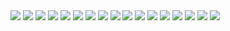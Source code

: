 <img src=4blackfriends.avif>
<img src=4flags.avif>
<img src=asia.avif>
<img src=batsignal.avif>
<img src=communist_dog.avif>
<img src=compass.avif>
<img src=compass2.avif>
<img src=debate_panel.avif>
<img src=early_life.avif>
<img src=great_wall_of_china.avif>
<img src=groyper.avif>
<img src=israel_loving_boomer.avif>
<img src=israel_nazi.avif>
<img src=military_industrial_complex.avif>
<img src=orc.avif>
<img src=turkey2.avif>
<img src=turkey3.avif>
